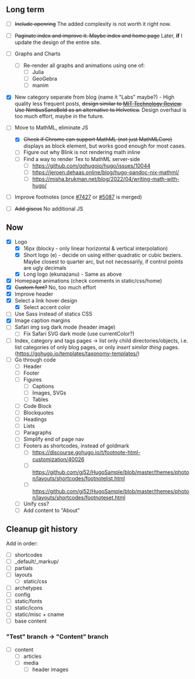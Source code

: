 ## Long term

- [ ] ~~Include openring~~ The added complexity is not worth it right now.
- [ ] ~~Paginate index and improve it. Maybe index and home page~~ Later, **if** I update the design of the entire site.

- [ ] Graphs and Charts
    - [ ] Re-render all graphs and animations using one of:
        - [ ] Julia
        - [ ] GeoGebra
        - [ ] manim

- [x] New category separate from blog (name it "Labs" maybe?) - High quality less frequent posts, ~~design similar to [MIT Technology Review](https://www.technologyreview.com/). Use NimbusSansBold as an alternative to Helvetica.~~ Design overhaul is too much effort, maybe in the future.

- [ ] Move to MathML, eliminate JS
    - [x] ~~Check if Chrome can support MathML (not just MathMLCore)~~ displays as block element, but works good enough for most cases.
    - [ ] Figure out why Blink is not rendering math inline
    - [ ] Find a way to render Tex to MathML server-side
        - [ ] https://github.com/gohugoio/hugo/issues/10044
        - [ ] https://jeroen.dehaas.online/blog/hugo-pandoc-nix-mathml/
        - [ ] https://misha.brukman.net/blog/2022/04/writing-math-with-hugo/
- [ ] Improve footnotes (once [#7427](https://github.com/gohugoio/hugo/pull/7427) or [#5087](https://github.com/gohugoio/hugo/issues/5087) is merged)

- [ ] ~~Add giscus~~ No additional JS

## Now
- [x] Logo
    - [x] 16px (blocky - only linear horizontal & vertical interpolation)
    - [x] Short logo (e) - decide on using either quadratic or cubic beziers. Maybe closest to quarter arc, but not necessarily, if control points are ugly decimals
    - [x] Long logo (ekunazanu) - Same as above
- [x] Homepage animations (check comments in static/css/home)
- [x] ~~Custom font?~~ No, too much effort
- [x] Improve header
- [x] Select a link hover design
    - [x] Select accent color
- [ ] Use Sass instead of statics CSS
- [x] Image caption margins
- [ ] Safari img svg dark mode (header image)
    - [ ] Fix Safari SVG dark mode (use currentColor?)
- [ ] Index, category and tags pages -> list only child directories/objects, i.e. list categories of only blog pages, or only *insert similar thing* pages. (https://gohugo.io/templates/taxonomy-templates/)
- [ ] Go through code
    - [ ] Header
    - [ ] Footer
    - [ ] Figures
        - [ ] Captions
        - [ ] Images, SVGs
        - [ ] Tables
    - [ ] Code Block
    - [ ] Blockquotes
    - [ ] Headings
    - [ ] Lists
    - [ ] Paragraphs
    - [ ] Simplify end of page nav
    - [ ] Footers as shortcodes, instead of goldmark
        - [ ] https://discourse.gohugo.io/t/footnote-html-customization/40026
        - [ ] https://github.com/gj52/HugoSample/blob/master/themes/photon/layouts/shortcodes/footnotelist.html
        - [ ] https://github.com/gj52/HugoSample/blob/master/themes/photon/layouts/shortcodes/footnoteset.html
    - [ ] Unify css?
    - [ ] Add content to "About"

## Cleanup git history

Add in order:
- [ ] shortcodes
- [ ] \_default/\_markup/
- [ ] partials
- [ ] layouts
    - [ ] static/css
- [ ] archetypes
- [ ] config
- [ ] static/fonts
- [ ] static/icons
- [ ] static/misc + cname
- [ ] base content
### "Test" branch -> "Content" branch
- [ ] content
    - [ ] articles
    - [ ] media
        - [ ] header images
